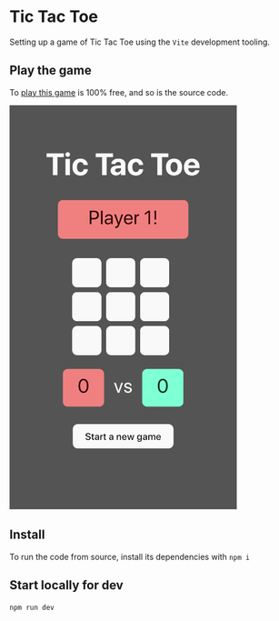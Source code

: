 # Tic Tac Toe
Setting up a game of Tic Tac Toe using the `Vite` development tooling.

## Play the game
To [play this game](https://ebabel-eu.github.io/tic-tac-toe-vite/) is 100% free, and so is the source code.

![play Tic Tac Toe](https://github.com/ebabel-eu/tic-tac-toe-vite/raw/master/screenshot_400x.png)

## Install
To run the code from source, install its dependencies with `npm i`

## Start locally for dev
`npm run dev`

